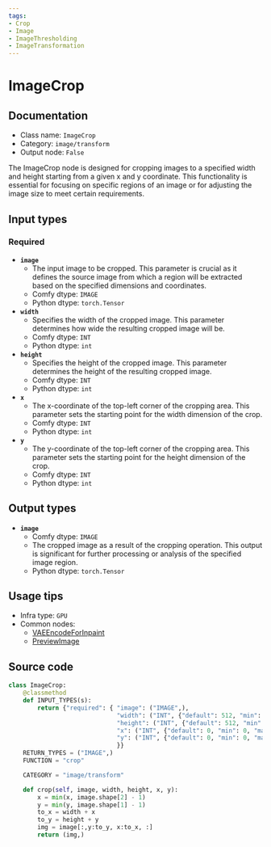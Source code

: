 ```yaml
---
tags:
- Crop
- Image
- ImageThresholding
- ImageTransformation
---
```


# ImageCrop
## Documentation
- Class name: `ImageCrop`
- Category: `image/transform`
- Output node: `False`

The ImageCrop node is designed for cropping images to a specified width and height starting from a given x and y coordinate. This functionality is essential for focusing on specific regions of an image or for adjusting the image size to meet certain requirements.
## Input types
### Required
- **`image`**
    - The input image to be cropped. This parameter is crucial as it defines the source image from which a region will be extracted based on the specified dimensions and coordinates.
    - Comfy dtype: `IMAGE`
    - Python dtype: `torch.Tensor`
- **`width`**
    - Specifies the width of the cropped image. This parameter determines how wide the resulting cropped image will be.
    - Comfy dtype: `INT`
    - Python dtype: `int`
- **`height`**
    - Specifies the height of the cropped image. This parameter determines the height of the resulting cropped image.
    - Comfy dtype: `INT`
    - Python dtype: `int`
- **`x`**
    - The x-coordinate of the top-left corner of the cropping area. This parameter sets the starting point for the width dimension of the crop.
    - Comfy dtype: `INT`
    - Python dtype: `int`
- **`y`**
    - The y-coordinate of the top-left corner of the cropping area. This parameter sets the starting point for the height dimension of the crop.
    - Comfy dtype: `INT`
    - Python dtype: `int`
## Output types
- **`image`**
    - Comfy dtype: `IMAGE`
    - The cropped image as a result of the cropping operation. This output is significant for further processing or analysis of the specified image region.
    - Python dtype: `torch.Tensor`
## Usage tips
- Infra type: `GPU`
- Common nodes:
    - [VAEEncodeForInpaint](../../Comfy/Nodes/VAEEncodeForInpaint.md)
    - [PreviewImage](../../Comfy/Nodes/PreviewImage.md)



## Source code
```python
class ImageCrop:
    @classmethod
    def INPUT_TYPES(s):
        return {"required": { "image": ("IMAGE",),
                              "width": ("INT", {"default": 512, "min": 1, "max": MAX_RESOLUTION, "step": 1}),
                              "height": ("INT", {"default": 512, "min": 1, "max": MAX_RESOLUTION, "step": 1}),
                              "x": ("INT", {"default": 0, "min": 0, "max": MAX_RESOLUTION, "step": 1}),
                              "y": ("INT", {"default": 0, "min": 0, "max": MAX_RESOLUTION, "step": 1}),
                              }}
    RETURN_TYPES = ("IMAGE",)
    FUNCTION = "crop"

    CATEGORY = "image/transform"

    def crop(self, image, width, height, x, y):
        x = min(x, image.shape[2] - 1)
        y = min(y, image.shape[1] - 1)
        to_x = width + x
        to_y = height + y
        img = image[:,y:to_y, x:to_x, :]
        return (img,)

```
